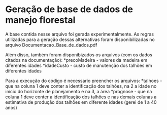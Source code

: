 # Geração de base de dados de manejo florestal

A base contida nesse arquivo foi gerada experimentalmente. 
As regras utilizadas para a geração dessas alternativas foram disponibilizadas no arquivo Documentacao_Base_de_dados.pdf 

Além disso, também foram disponibizados os arquivos (com os dados citados na documentação):
*precoMadeira - valores da madeira em diferentes idades
*idadeCusto - custo de manutenção dos talhões em diferentes idades

Para a execução do código é necessario preencher os arquivos:
*talhoes - que na coluna 1 deve conter a identificação dos talhões, na 2 a idade no início do horizonte de planejamento e na 3, a área
*prognose -  que na coluna 1 deve conter a identificação dos talhões e nas demais colunas a estimativa de produção dos talhões em diferente idades (gerei de 1 a 40 anos)
